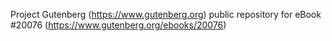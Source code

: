 Project Gutenberg (https://www.gutenberg.org) public repository for eBook #20076 (https://www.gutenberg.org/ebooks/20076)
